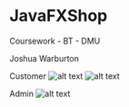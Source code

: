 # JavaFXShop
Coursework - BT - DMU

Joshua Warburton

Customer
![alt text](https://i.imgur.com/3nRp9IG.png)
![alt text](https://i.imgur.com/8MUBvnx.png)

Admin
![alt text](https://i.imgur.com/QHYOzY7.png)
